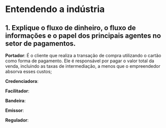 # Entendendo a indústria

## 1. Explique o fluxo de dinheiro, o fluxo de informações e o papel dos principais agentes no setor de pagamentos.

**Portador**: É o cliente que realiza a transação de compra utilizando o cartão como forma de pagamento. Ele é responsável por pagar o valor total da venda, incluindo as taxas de intermediação, a menos que o empreendedor absorva esses custos;

**Credenciadora**:

**Facilitador**:

**Bandeira**:

**Emissor**:

**Regulador**:
